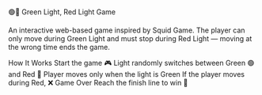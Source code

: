 🟢🔴 Green Light, Red Light Game

An interactive web-based game inspired by Squid Game.
The player can only move during Green Light and must stop during Red Light — moving at the wrong time ends the game.

How It Works
Start the game 🎮
Light randomly switches between Green 🟢 and Red 🔴
Player moves only when the light is Green
If the player moves during Red, ❌ Game Over
Reach the finish line to win 🎉
